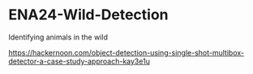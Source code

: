 # ENA24-Wild-Detection
Identifying animals in the wild

https://hackernoon.com/object-detection-using-single-shot-multibox-detector-a-case-study-approach-kay3e1u
